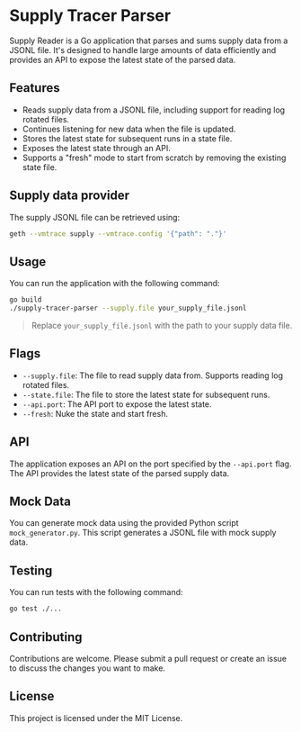 # Supply Tracer Parser

Supply Reader is a Go application that parses and sums supply data from a JSONL file. It's designed to handle large amounts of data efficiently and provides an API to expose the latest state of the parsed data.

## Features

- Reads supply data from a JSONL file, including support for reading log rotated files.
- Continues listening for new data when the file is updated.
- Stores the latest state for subsequent runs in a state file.
- Exposes the latest state through an API.
- Supports a "fresh" mode to start from scratch by removing the existing state file.

## Supply data provider

The supply JSONL file can be retrieved using:

```sh
geth --vmtrace supply --vmtrace.config '{"path": "."}'
```

## Usage

You can run the application with the following command:

```sh
go build
./supply-tracer-parser --supply.file your_supply_file.jsonl
```

> Replace `your_supply_file.jsonl` with the path to your supply data file.

## Flags

- `--supply.file`: The file to read supply data from. Supports reading log rotated files.
- `--state.file`: The file to store the latest state for subsequent runs.
- `--api.port`: The API port to expose the latest state.
- `--fresh`: Nuke the state and start fresh.

## API

The application exposes an API on the port specified by the `--api.port` flag. The API provides the latest state of the parsed supply data.

## Mock Data

You can generate mock data using the provided Python script `mock_generator.py`. This script generates a JSONL file with mock supply data.

## Testing

You can run tests with the following command:

```sh
go test ./...
```

## Contributing

Contributions are welcome. Please submit a pull request or create an issue to discuss the changes you want to make.

## License

This project is licensed under the MIT License.